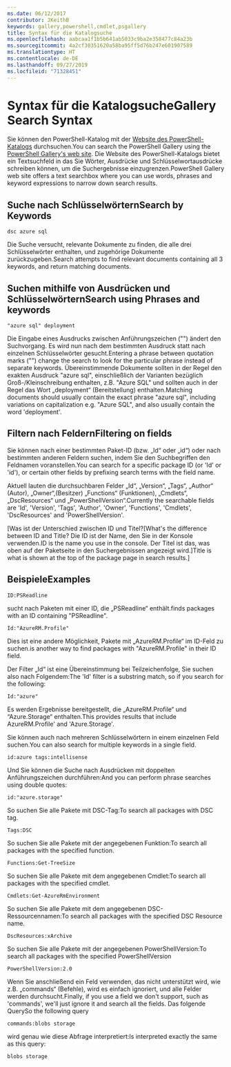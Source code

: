 ```yaml
---
ms.date: 06/12/2017
contributor: JKeithB
keywords: gallery,powershell,cmdlet,psgallery
title: Syntax für die Katalogsuche
ms.openlocfilehash: aabcaa1f1b5b641ab5033c9ba2e358477c84a23b
ms.sourcegitcommit: 4a2cf30351620a58ba95ff5d76b247e601907589
ms.translationtype: HT
ms.contentlocale: de-DE
ms.lasthandoff: 09/27/2019
ms.locfileid: "71328451"
---
```

# <a name="gallery-search-syntax"></a><span data-ttu-id="45d26-103">Syntax für die Katalogsuche</span><span class="sxs-lookup"><span data-stu-id="45d26-103">Gallery Search Syntax</span></span>

<span data-ttu-id="45d26-104">Sie können den PowerShell-Katalog mit der [Website des PowerShell-Katalogs](https://www.powershellgallery.com/) durchsuchen.</span><span class="sxs-lookup"><span data-stu-id="45d26-104">You can search the PowerShell Gallery using the [PowerShell Gallery's web site](https://www.powershellgallery.com/).</span></span>
<span data-ttu-id="45d26-105">Die Website des PowerShell-Katalogs bietet ein Textsuchfeld in das Sie Wörter, Ausdrücke und Schlüsselwortausdrücke schreiben können, um die Suchergebnisse einzugrenzen.</span><span class="sxs-lookup"><span data-stu-id="45d26-105">PowerShell Gallery web site offers a text searchbox where you can use words, phrases and keyword expressions to narrow down search results.</span></span>

## <a name="search-by-keywords"></a><span data-ttu-id="45d26-106">Suche nach Schlüsselwörtern</span><span class="sxs-lookup"><span data-stu-id="45d26-106">Search by Keywords</span></span>

    dsc azure sql

<span data-ttu-id="45d26-107">Die Suche versucht, relevante Dokumente zu finden, die alle drei Schlüsselwörter enthalten, und zugehörige Dokumente zurückzugeben.</span><span class="sxs-lookup"><span data-stu-id="45d26-107">Search attempts to find relevant documents containing all 3 keywords, and return matching documents.</span></span>

## <a name="search-using-phrases-and-keywords"></a><span data-ttu-id="45d26-108">Suchen mithilfe von Ausdrücken und Schlüsselwörtern</span><span class="sxs-lookup"><span data-stu-id="45d26-108">Search using Phrases and keywords</span></span>

    "azure sql" deployment

<span data-ttu-id="45d26-109">Die Eingabe eines Ausdrucks zwischen Anführungszeichen ("") ändert den Suchvorgang. Es wird nun nach dem bestimmten Ausdruck statt nach einzelnen Schlüsselwörter gesucht.</span><span class="sxs-lookup"><span data-stu-id="45d26-109">Entering a phrase between quotation marks ("") change the search to look for the particular phrase instead of separate keywords.</span></span>
<span data-ttu-id="45d26-110">Übereinstimmende Dokumente sollten in der Regel den exakten Ausdruck "azure sql", einschließlich der Varianten bezüglich Groß-/Kleinschreibung enthalten, z.B. "Azure SQL" und sollten auch in der Regel das Wort „deployment“ (Bereitstellung) enthalten.</span><span class="sxs-lookup"><span data-stu-id="45d26-110">Matching documents should usually contain the exact phrase "azure sql", including variations on capitalization e.g. "Azure SQL", and also usually contain the word 'deployment'.</span></span>

## <a name="filtering-on-fields"></a><span data-ttu-id="45d26-111">Filtern nach Feldern</span><span class="sxs-lookup"><span data-stu-id="45d26-111">Filtering on fields</span></span>

<span data-ttu-id="45d26-112">Sie können nach einer bestimmten Paket-ID (bzw. „Id“ oder „id“) oder nach bestimmten anderen Feldern suchen, indem Sie den Suchbegriffen den Feldnamen voranstellen.</span><span class="sxs-lookup"><span data-stu-id="45d26-112">You can search for a specific package ID (or 'Id' or 'id'), or certain other fields by prefixing search terms with the field name.</span></span>

<span data-ttu-id="45d26-113">Aktuell lauten die durchsuchbaren Felder „Id“, „Version“, „Tags“, „Author“ (Autor), „Owner“,(Besitzer) „Functions“ (Funktionen), „Cmdlets“, „DscResources“ und „PowerShellVersion“.</span><span class="sxs-lookup"><span data-stu-id="45d26-113">Currently the searchable fields are 'Id', 'Version', 'Tags', 'Author', 'Owner', 'Functions', 'Cmdlets', 'DscResources' and 'PowerShellVersion'.</span></span>

<span data-ttu-id="45d26-114">[Was ist der Unterschied zwischen ID und Titel?</span><span class="sxs-lookup"><span data-stu-id="45d26-114">[What's the difference between ID and Title?</span></span> <span data-ttu-id="45d26-115">Die ID ist der Name, den Sie in der Konsole verwenden.</span><span class="sxs-lookup"><span data-stu-id="45d26-115">ID is the name you use in the console.</span></span> <span data-ttu-id="45d26-116">Der Titel ist das, was oben auf der Paketseite in den Suchergebnissen angezeigt wird.]</span><span class="sxs-lookup"><span data-stu-id="45d26-116">Title is what is shown at the top of the package page in search results.]</span></span>

## <a name="examples"></a><span data-ttu-id="45d26-117">Beispiele</span><span class="sxs-lookup"><span data-stu-id="45d26-117">Examples</span></span>

    ID:PSReadline
    
<span data-ttu-id="45d26-118">sucht nach Paketen mit einer ID, die „PSReadline“ enthält.</span><span class="sxs-lookup"><span data-stu-id="45d26-118">finds packages with an ID containing "PSReadline".</span></span>

    Id:"AzureRM.Profile"

<span data-ttu-id="45d26-119">Dies ist eine andere Möglichkeit, Pakete mit „AzureRM.Profile“ im ID-Feld zu suchen.</span><span class="sxs-lookup"><span data-stu-id="45d26-119">is another way to find packages with "AzureRM.Profile" in their ID field.</span></span>

<span data-ttu-id="45d26-120">Der Filter „Id“ ist eine Übereinstimmung bei Teilzeichenfolge, Sie suchen also nach Folgendem:</span><span class="sxs-lookup"><span data-stu-id="45d26-120">The 'Id' filter is a substring match, so if you search for the following:</span></span>

    Id:"azure"

<span data-ttu-id="45d26-121">Es werden Ergebnisse bereitgestellt, die „AzureRM.Profile“ und “Azure.Storage“ enthalten.</span><span class="sxs-lookup"><span data-stu-id="45d26-121">This provides results that include AzureRM.Profile' and 'Azure.Storage'.</span></span>

<span data-ttu-id="45d26-122">Sie können auch nach mehreren Schlüsselwörtern in einem einzelnen Feld suchen.</span><span class="sxs-lookup"><span data-stu-id="45d26-122">You can also search for multiple keywords in a single field.</span></span> 

    id:azure tags:intellisense

<span data-ttu-id="45d26-123">Und Sie können die Suche nach Ausdrücken mit doppelten Anführungszeichen durchführen:</span><span class="sxs-lookup"><span data-stu-id="45d26-123">And you can perform phrase searches using double quotes:</span></span>

    id:"azure.storage"

<span data-ttu-id="45d26-124">So suchen Sie alle Pakete mit DSC-Tag:</span><span class="sxs-lookup"><span data-stu-id="45d26-124">To search all packages with DSC tag.</span></span>

    Tags:DSC

<span data-ttu-id="45d26-125">So suchen Sie alle Pakete mit der angegebenen Funktion:</span><span class="sxs-lookup"><span data-stu-id="45d26-125">To search all packages with the specified function.</span></span>

    Functions:Get-TreeSize

<span data-ttu-id="45d26-126">So suchen Sie alle Pakete mit dem angegebenen Cmdlet:</span><span class="sxs-lookup"><span data-stu-id="45d26-126">To search all packages with the specified cmdlet.</span></span>

    Cmdlets:Get-AzureRmEnvironment

<span data-ttu-id="45d26-127">So suchen Sie alle Pakete mit dem angegebenen DSC-Ressourcennamen:</span><span class="sxs-lookup"><span data-stu-id="45d26-127">To search all packages with the specified DSC Resource name.</span></span>

    DscResources:xArchive

<span data-ttu-id="45d26-128">So suchen Sie alle Pakete mit der angegebenen PowerShellVersion:</span><span class="sxs-lookup"><span data-stu-id="45d26-128">To search all packages with the specified PowerShellVersion</span></span>

    PowerShellVersion:2.0

<span data-ttu-id="45d26-129">Wenn Sie anschließend ein Feld verwenden, das nicht unterstützt wird, wie z.B. „commands“ (Befehle), wird es einfach ignoriert, und alle Felder werden durchsucht.</span><span class="sxs-lookup"><span data-stu-id="45d26-129">Finally, if you use a field we don't support, such as 'commands', we'll just ignore it and search all the fields.</span></span> <span data-ttu-id="45d26-130">Das folgende Query</span><span class="sxs-lookup"><span data-stu-id="45d26-130">So the following query</span></span>

    commands:blobs storage

<span data-ttu-id="45d26-131">wird genau wie diese Abfrage interpretiert:</span><span class="sxs-lookup"><span data-stu-id="45d26-131">Is interpreted exactly the same as this query:</span></span>

    blobs storage
